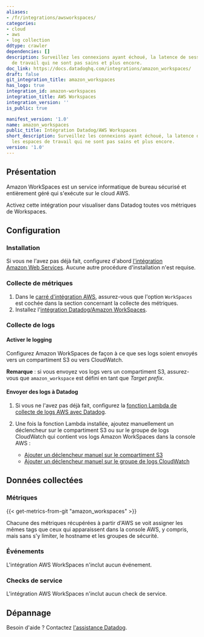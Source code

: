 ```yaml
---
aliases:
- /fr/integrations/awsworkspaces/
categories:
- cloud
- aws
- log collection
ddtype: crawler
dependencies: []
description: Surveillez les connexions ayant échoué, la latence de session, les espaces
  de travail qui ne sont pas sains et plus encore.
doc_link: https://docs.datadoghq.com/integrations/amazon_workspaces/
draft: false
git_integration_title: amazon_workspaces
has_logo: true
integration_id: amazon-workspaces
integration_title: AWS Workspaces
integration_version: ''
is_public: true

manifest_version: '1.0'
name: amazon_workspaces
public_title: Intégration Datadog/AWS Workspaces
short_description: Surveillez les connexions ayant échoué, la latence de session,
  les espaces de travail qui ne sont pas sains et plus encore.
version: '1.0'
---
```


## Présentation

Amazon WorkSpaces est un service informatique de bureau sécurisé et entièrement géré qui s'exécute sur le cloud AWS.

Activez cette intégration pour visualiser dans Datadog toutes vos métriques de Workspaces.

## Configuration

### Installation

Si vous ne l'avez pas déjà fait, configurez d'abord [l'intégration Amazon Web Services][1]. Aucune autre procédure d'installation n'est requise.

### Collecte de métriques

1. Dans le [carré d'intégration AWS][2], assurez-vous que l'option `WorkSpaces` est cochée dans la section concernant la collecte des métriques.
2. Installez l'[intégration Datadog/Amazon WorkSpaces][3].

### Collecte de logs

#### Activer le logging

Configurez Amazon WorkSpaces de façon à ce que ses logs soient envoyés vers un compartiment S3 ou vers CloudWatch.

**Remarque** : si vous envoyez vos logs vers un compartiment S3, assurez-vous que `amazon_workspace` est défini en tant que _Target prefix_.

#### Envoyer des logs à Datadog

1. Si vous ne l'avez pas déjà fait, configurez la [fonction Lambda de collecte de logs AWS avec Datadog][4].
2. Une fois la fonction Lambda installée, ajoutez manuellement un déclencheur sur le compartiment S3 ou sur le groupe de logs CloudWatch qui contient vos logs Amazon WorkSpaces dans la console AWS :

    - [Ajouter un déclencheur manuel sur le compartiment S3][5]
    - [Ajouter un déclencheur manuel sur le groupe de logs CloudWatch][6]

## Données collectées

### Métriques
{{< get-metrics-from-git "amazon_workspaces" >}}


Chacune des métriques récupérées à partir d'AWS se voit assigner les mêmes tags que ceux qui apparaissent dans la console AWS, y compris, mais sans s'y limiter, le hostname et les groupes de sécurité.

### Événements

L'intégration AWS WorkSpaces n'inclut aucun événement.

### Checks de service

L'intégration AWS WorkSpaces n'inclut aucun check de service.

## Dépannage

Besoin d'aide ? Contactez [l'assistance Datadog][8].

[1]: https://docs.datadoghq.com/fr/integrations/amazon_web_services/
[2]: https://app.datadoghq.com/account/settings#integrations/amazon_web_services
[3]: https://app.datadoghq.com/account/settings#integrations/amazon-workspaces
[4]: https://docs.datadoghq.com/fr/integrations/amazon_web_services/?tab=allpermissions#set-up-the-datadog-lambda-function
[5]: https://docs.datadoghq.com/fr/integrations/amazon_web_services/?tab=allpermissions#collecting-logs-from-s3-buckets
[6]: https://docs.datadoghq.com/fr/integrations/amazon_web_services/?tab=allpermissions#collecting-logs-from-cloudwatch-log-group
[7]: https://github.com/DataDog/dogweb/blob/prod/integration/amazon_workspaces/amazon_workspaces_metadata.csv
[8]: https://docs.datadoghq.com/fr/help/
